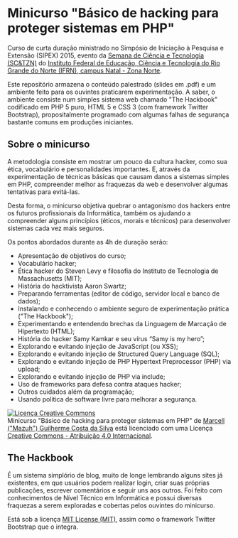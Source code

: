 <h1>Minicurso "Básico de hacking para proteger sistemas em PHP"</h1>

<p>Curso de curta duração ministrado no Simpósio de Iniciação à Pesquisa e Extensão (SIPEX) 2015, evento da <a href="http://www2.ifrn.edu.br/cienciaetecnologiazn/">Semana de Ciência e Tecnologia (SC&TZN)</a> do <a href="http://portal.ifrn.edu.br/campus/natalzonanorte">Instituto Federal de Educação, Ciência e Tecnologia do Rio Grande do Norte (IFRN), campus Natal - Zona Norte</a>.</p>
<p>Este repositório armazena o conteúdo palestrado (slides em .pdf) e um ambiente feito para os ouvintes praticarem experimentação. A saber, o ambiente consiste num simples sistema web chamado "The Hackbook" codificado em PHP 5 puro, HTML 5 e CSS 3 (com framework Twitter Bootstrap), propositalmente programado com algumas falhas de segurança bastante comuns em produções iniciantes.</p>

<h2>Sobre o minicurso</h2>
<p>A metodologia consiste em mostrar um pouco da cultura hacker, como sua ética, vocabulário e personalidades importantes. E, através da experimentação de técnicas básicas que causam danos a sistemas simples em PHP, compreender melhor as fraquezas da web e desenvolver algumas tentativas para evitá-las.</p>
<p>Desta forma, o minicurso objetiva quebrar o antagonismo dos hackers entre os futuros profissionais da Informática, também os ajudando a compreender alguns princípios (éticos, morais e técnicos) para desenvolver sistemas cada vez mais seguros.</p>
<p>Os pontos abordados durante as 4h de duração serão:
<ul>
<li>Apresentação de objetivos do curso;</li>
<li>Vocabulário hacker;</li>
<li>Ética hacker do Steven Levy e filosofia do Instituto de Tecnologia de Massachusetts (MIT);</li>
<li>História do hacktivista Aaron Swartz;</li>
<li>Preparando ferramentas (editor de código, servidor local e banco de dados);</li>
<li>Instalando e conhecendo o ambiente seguro de experimentação prática ("The Hackbook");</li>
<li>Experimentando e entendendo brechas da Linguagem de Marcação de Hipertexto (HTML);</li>
<li>História do hacker Samy Kamkar e seu vírus “Samy is my hero”;</li>
<li>Explorando e evitando injeção de JavaScript (ou XSS);</li>
<li>Explorando e evitando injeção de Structured Query Language (SQL);</li>
<li>Explorando e evitando injeção de PHP Hypertext Preprocessor (PHP) via upload;</li>
<li>Explorando e evitando injeção de PHP via include;</li>
<li>Uso de frameworks para defesa contra ataques hacker;</li>
<li>Outros cuidados além da programação;</li>
<li>Usando política de software livre para melhorar a segurança.</li>
</ul>
<p><a rel="license" href="http://creativecommons.org/licenses/by/4.0/"><img alt="Licença Creative Commons" style="border-width:0" src="https://i.creativecommons.org/l/by/4.0/80x15.png" /></a><br /><span xmlns:dct="http://purl.org/dc/terms/" href="http://purl.org/dc/dcmitype/Text" property="dct:title" rel="dct:type">Minicurso "Básico de hacking para proteger sistemas em PHP"</span> de <a xmlns:cc="http://creativecommons.org/ns#" href="https://github.com/Mazuh/Minicurso-HackingPHP/" property="cc:attributionName" rel="cc:attributionURL">Marcell ("Mazuh") Guilherme Costa da Silva</a> está licenciado com uma Licença <a rel="license" href="http://creativecommons.org/licenses/by/4.0/">Creative Commons - Atribuição 4.0 Internacional</a>.</p>

<h2>The Hackbook</h2>
<p>É um sistema simplório de blog, muito de longe lembrando alguns sites já existentes, em que usuários podem realizar login, criar suas próprias publicações, escrever comentários e seguir uns aos outros. Foi feito com conhecimentos de Nível Técnico em Informática e possui diversas fraquezas a serem exploradas e cobertas pelos ouvintes do minicurso.</p>
<p>Está sob a licença <a href="LICENSE.md">MIT License (MIT)</a>, assim como o framework Twitter Bootstrap que o integra.</p>
